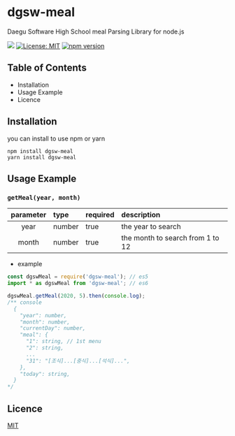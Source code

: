 # dgsw-meal
Daegu Software High School meal Parsing Library for node.js

![](https://github.com/wlsdud2194/dgsw-meal/workflows/build/badge.svg)
[![License: MIT](https://img.shields.io/badge/License-MIT-yellow.svg)](https://opensource.org/licenses/MIT)
[![npm version](https://badge.fury.io/js/dgsw-meal.svg)](https://badge.fury.io/js/dgsw-meal)

## Table of Contents
- Installation
- Usage Example
- Licence 

## Installation
you can install to use npm or yarn
```
npm install dgsw-meal
yarn install dgsw-meal
```

## Usage Example

### `getMeal(year, month)`

| parameter | type   | required | description                       |
|:---------:|:------ | :------- | :-------------------------------- |
| year      | number | true     | the year to search                |
| month     | number | true     | the month to search from 1 to 12  |

- example
```js
const dgswMeal = require('dgsw-meal'); // es5
import * as dgswMeal from 'dgsw-meal'; // es6

dgswMeal.getMeal(2020, 5).then(console.log);
/** console
  {
    "year": number,
    "month": number,
    "currentDay": number,
    "meal": {
      "1": string, // 1st menu
      "2": string,
      ...
      "31": "[조식]...[중식]...[석식]...",
    },
    "today": string,
  }
*/
```

## Licence
[MIT](https://github.com/wlsdud2194/dgsw-meal/blob/master/LICENSE)
